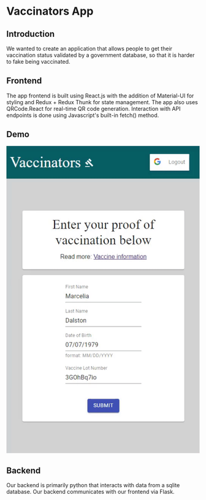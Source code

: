 # Vaccinators App
## Introduction
We wanted to create an application that allows people to get their vaccination status validated by a government database, so that it is harder to fake being vaccinated. 

## Frontend
The app frontend is built using React.js with the addition of Material-UI for styling and Redux + Redux Thunk for state management. The app also uses QRCode.React for real-time QR code generation. Interaction with API endpoints is done using Javascript's built-in fetch() method. 

## Demo
![alt text](https://github.com/jbrooks0624/vaccinators-app/blob/master/frontend/public/demo.gif)

## Backend
Our backend is primarily python that interacts with data from a sqlite database. Our backend communicates with our frontend via Flask.

